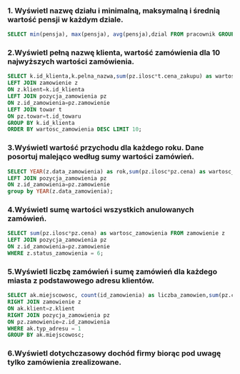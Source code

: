 ### 1. Wyświetl nazwę działu i minimalną, maksymalną i średnią wartość pensji w każdym dziale.



```sql
SELECT min(pensja), max(pensja), avg(pensja),dzial FROM pracownik GROUP BY dzial;
```

### 2.Wyświetl pełną nazwę klienta, wartość zamówienia dla 10 najwyższych wartości zamówienia.

```sql
SELECT k.id_klienta,k.pelna_nazwa,sum(pz.ilosc*t.cena_zakupu) as wartosc_zamowienia FROM klient k
LEFT JOIN zamowienie z
ON z.klient=k.id_klienta
LEFT JOIN pozycja_zamowienia pz
ON z.id_zamowienia=pz.zamowienie
LEFT JOIN towar t
ON pz.towar=t.id_towaru
GROUP BY k.id_klienta
ORDER BY wartosc_zamowienia DESC LIMIT 10;
```

### 3.Wyświetl wartość przychodu dla każdego roku. Dane posortuj malejąco według sumy wartości zamówień.

```sql
SELECT YEAR(z.data_zamowienia) as rok,sum(pz.ilosc*pz.cena) as wartosc_zamowienia FROM zamowienie z 
LEFT JOIN pozycja_zamowienia pz
ON z.id_zamowienia=pz.zamowienie
group by YEAR(z.data_zamowienia);
```
### 4.Wyświetl sumę wartości wszystkich anulowanych zamówień.

```sql
SELECT sum(pz.ilosc*pz.cena) as wartosc_zamowienia FROM zamowienie z 
LEFT JOIN pozycja_zamowienia pz
ON z.id_zamowienia=pz.zamowienie
WHERE z.status_zamowienia = 6;
```

### 5.Wyświetl liczbę zamówień i sumę zamówień dla każdego miasta z podstawowego adresu klientów.

```sql
SELECT ak.miejscowosc, count(id_zamowienia) as liczba_zamowien,sum(pz.cena*pz.ilosc) as wartosc FROM adres_klienta ak
RIGHT JOIN zamowienie z
ON ak.klient=z.klient
RIGHT JOIN pozycja_zamowienia pz
ON pz.zamowienie=z.id_zamowienia
WHERE ak.typ_adresu = 1
GROUP BY ak.miejscowosc;
```

### 6.Wyświetl dotychczasowy dochód firmy biorąc pod uwagę tylko zamówienia zrealizowane.
```sql

```
